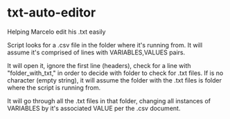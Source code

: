 # txt-auto-editor
Helping Marcelo edit his .txt easily

Script looks for a .csv file in the folder where it's running from. It will assume it's comprised of lines with VARIABLES,VALUES pairs.

It will open it, ignore the first line (headers), check for a line with "folder_with_txt,<something>" in order to decide with folder to check for .txt files. If <something> is no character (empty string), it will assume the folder with the .txt files is folder where the script is running from.
  
It will go through all the .txt files in that folder, changing all instances of VARIABLES by it's associated VALUE per the .csv document.
